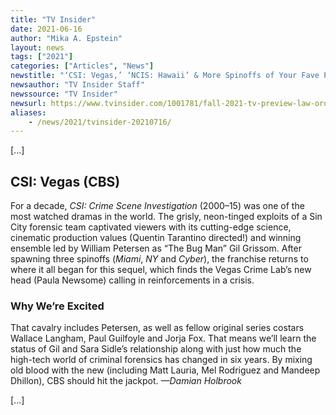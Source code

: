 ```yaml
---
title: "TV Insider"
date: 2021-06-16
author: "Mika A. Epstein"
layout: news
tags: ["2021"]
categories: ["Articles", "News"]
newstitle: "‘CSI: Vegas,’ ‘NCIS: Hawaii’ & More Spinoffs of Your Fave Procedurals Coming This Fall"
newsauthor: "TV Insider Staff"
newssource: "TV Insider"
newsurl: https://www.tvinsider.com/1001781/fall-2021-tv-preview-law-order-for-the-defense-csi-vegas-ncis-hawaii-fbi-international/
aliases:
    - /news/2021/tvinsider-20210716/
---
```


[...]

## CSI: Vegas (CBS)

For a decade, _CSI: Crime Scene Investigation_ (2000–15) was one of the most watched dramas in the world. The grisly, neon-tinged exploits of a Sin City forensic team captivated viewers with its cutting-edge science, cinematic production values (Quentin Tarantino directed!) and winning ensemble led by William Petersen as “The Bug Man” Gil Grissom. After spawning three spinoffs (_Miami_, _NY_ and _Cyber_), the franchise returns to where it all began for this sequel, which finds the Vegas Crime Lab’s new head (Paula Newsome) calling in reinforcements in a crisis.

### Why We’re Excited

That cavalry includes Petersen, as well as fellow original series costars Wallace Langham, Paul Guilfoyle and Jorja Fox. That means we’ll learn the status of Gil and Sara Sidle’s relationship along with just how much the high-tech world of criminal forensics has changed in six years. By mixing old blood with the new (including Matt Lauria, Mel Rodriguez and Mandeep Dhillon), CBS should hit the jackpot. _—Damian Holbrook_

[...]
